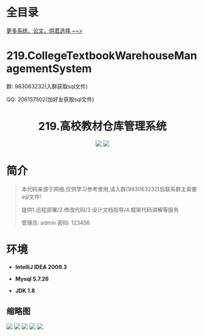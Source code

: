 # 全目录

[更多系统、论文，供君选择 ~~>](https://www.yuque.com/wisebit/blog)

# 219.CollegeTextbookWarehouseManagementSystem

<p>群: 983063232(入群获取sql文件)</p>
<p>QQ: 206157502(加好友获取sql文件)</p>

<p><h1 align="center">219.高校教材仓库管理系统</h1></p>


<p align="center">
	<img src="https://img.shields.io/badge/jdk-1.8-orange.svg"/>
    <img src="https://img.shields.io/badge/Swing-5.x-lightgrey.svg"/>
</p>

# 简介


> 本代码来源于网络,仅供学习参考使用,请入群(983063232)后联系群主索要sql文件!
>
> 提供1.远程部署/2.修改代码/3.设计文档指导/4.框架代码讲解等服务
> 
> 管理员: admin   密码: 123456


# 环境

- <b>IntelliJ IDEA 2009.3</b>

- <b>Mysql 5.7.26</b>

- <b>JDK 1.8</b>




## 缩略图

![](https://bitwise.oss-cn-heyuan.aliyuncs.com/2024/9/10/5a234472-9915-4878-ac35-1eae0e8ce381.png)
![](https://bitwise.oss-cn-heyuan.aliyuncs.com/2024/9/10/40464bf5-b6a0-4bce-83df-30d28d4c858d.png)
![](https://bitwise.oss-cn-heyuan.aliyuncs.com/2024/9/10/ed365b8b-6398-42d2-83bb-d4c06252f52e.png)
![](https://bitwise.oss-cn-heyuan.aliyuncs.com/2024/9/10/e9aefa54-419f-4acf-9d13-cf537a372c8e.png)
![](https://bitwise.oss-cn-heyuan.aliyuncs.com/2024/9/10/66e81e6d-85d8-4550-8075-b87beeb1e862.png)



